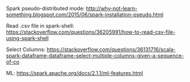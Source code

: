 Spark pseudo-distributed mode: 
    http://why-not-learn-something.blogspot.com/2015/06/spark-installation-pseudo.html

Read .csv file in spark-shell:
    https://stackoverflow.com/questions/36205991/how-to-read-csv-file-using-spark-shell

Select Columns:
    https://stackoverflow.com/questions/36131716/scala-spark-dataframe-dataframe-select-multiple-columns-given-a-sequence-of-co


ML:
    https://spark.apache.org/docs/2.1.1/ml-features.html
